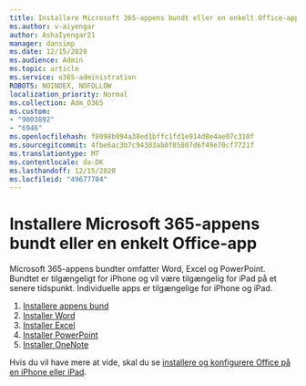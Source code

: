 ```yaml
---
title: Installere Microsoft 365-appens bundt eller en enkelt Office-app
ms.author: v-aiyengar
author: AshaIyengar21
manager: dansimp
ms.date: 12/15/2020
ms.audience: Admin
ms.topic: article
ms.service: o365-administration
ROBOTS: NOINDEX, NOFOLLOW
localization_priority: Normal
ms.collection: Adm_O365
ms.custom:
- "9003892"
- "6946"
ms.openlocfilehash: f8098b094a38ed1bffc1fd1e914d8e4ae07c310f
ms.sourcegitcommit: 4fbe6ac3b7c94303ab0f85807d6f49e70cf7721f
ms.translationtype: MT
ms.contentlocale: da-DK
ms.lasthandoff: 12/15/2020
ms.locfileid: "49677704"
---
```

# <a name="install-the-microsoft-365-app-bundle-or-an-individual-office-app"></a>Installere Microsoft 365-appens bundt eller en enkelt Office-app

Microsoft 365-appens bundter omfatter Word, Excel og PowerPoint. Bundtet er tilgængeligt for iPhone og vil være tilgængelig for iPad på et senere tidspunkt. Individuelle apps er tilgængelige for iPhone og iPad.

1. [Installere appens bund](https://go.microsoft.com/fwlink/?linkid=2136762)
1. [Installer Word](https://go.microsoft.com/fwlink/?linkid=2136974)
1. [Installer Excel](https://go.microsoft.com/fwlink/?linkid=2136975)
1. [Installer PowerPoint](https://go.microsoft.com/fwlink/?linkid=2136882)
1. [Installer OneNote](https://go.microsoft.com/fwlink/?linkid=2136883)

Hvis du vil have mere at vide, skal du se [installere og konfigurere Office på en iPhone eller iPad](https://go.microsoft.com/fwlink/?linkid=2135560).
